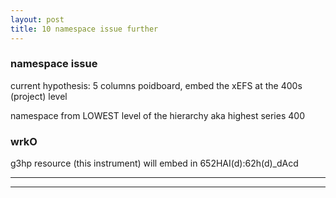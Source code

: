 ```yaml
---
layout: post
title: 10 namespace issue further
---
```



###  namespace issue  ###

current hypothesis:  5 columns poidboard, embed the xEFS at the 400s (project) level

namespace from LOWEST level of the hierarchy aka highest series 400


### wrkO ###

g3hp resource (this instrument) will embed in 652HAI(d):62h(d)_dAcd


---
---
